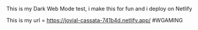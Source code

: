 This is my Dark Web Mode test, i make this for fun and i deploy on Netlify

This is my url = https://jovial-cassata-741b4d.netlify.app/
#WGAMING
